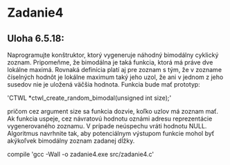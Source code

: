 # Zadanie4

## Uloha 6.5.18:

Naprogramujte konštruktor, ktorý vygeneruje náhodný bimodálny
cyklický zoznam. Pripomeňme, že bimodálna je taká funkcia, ktorá má
práve dve lokálne maximá. Rovnaká definícia platí aj pre zoznam s tým, že v
zozname číselných hodnôt je lokálne maximum taký jeho uzol, že ani v jednom
z jeho susedov nie je uložená väčšia hodnota. Funkcia bude mať prototyp:

'CTWL *ctwl_create_random_bimodal(unsigned int size);'

pričom cez argument size sa funkcia dozvie, koľko uzlov má zoznam mať. Ak
funkcia uspeje, cez návratovú hodnotu oznámi adresu reprezentácie vygenerovaného
zoznamu. V prípade neúspechu vráti hodnotu NULL. Algoritmus navrhnite
tak, aby potenciálnym výstupom funkcie mohol byť akýkoľvek bimodálny zoznam
zadanej dĺžky.

compile 'gcc -Wall -o zadanie4.exe src/zadanie4.c'
